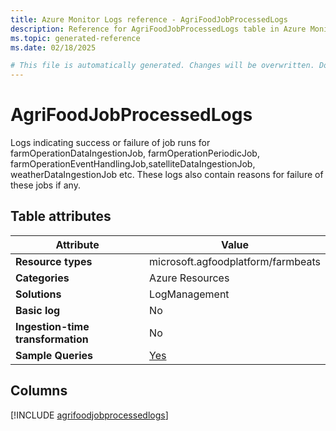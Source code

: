 ```yaml
---
title: Azure Monitor Logs reference - AgriFoodJobProcessedLogs
description: Reference for AgriFoodJobProcessedLogs table in Azure Monitor Logs.
ms.topic: generated-reference
ms.date: 02/18/2025

# This file is automatically generated. Changes will be overwritten. Do not change this file directly.
---
```


# AgriFoodJobProcessedLogs

Logs indicating success or failure of job runs for farmOperationDataIngestionJob, farmOperationPeriodicJob, farmOperationEventHandlingJob,satelliteDataIngestionJob, weatherDataIngestionJob etc. These logs also contain reasons for failure of these jobs if any.


## Table attributes

|Attribute|Value|
|---|---|
|**Resource types**|microsoft.agfoodplatform/farmbeats|
|**Categories**|Azure Resources|
|**Solutions**| LogManagement|
|**Basic log**|No|
|**Ingestion-time transformation**|No|
|**Sample Queries**|[Yes](/azure/azure-monitor/reference/queries/agrifoodjobprocessedlogs)|



## Columns
  
[!INCLUDE [agrifoodjobprocessedlogs](~/reusable-content/ce-skilling/azure/includes/azure-monitor/reference/tables/agrifoodjobprocessedlogs-include.md)]
